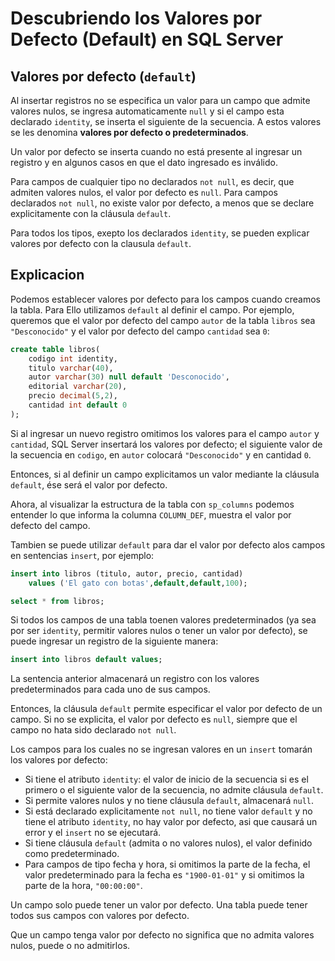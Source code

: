 # Descubriendo los Valores por Defecto (Default) en SQL Server

## Valores por defecto (`default`)

Al insertar registros no se especifica un valor para un campo que admite valores nulos, se ingresa automaticamente `null` y si el campo esta declarado `identity`, se inserta el siguiente de la secuencia. A estos valores se les denomina **valores por defecto o predeterminados**.

Un valor por defecto se inserta cuando no está presente al ingresar un registro y en algunos casos en que el dato ingresado es inválido.

Para campos de cualquier tipo no declarados `not null`, es decir, que admiten valores nulos, el valor por defecto es `null`. Para campos declarados `not null`, no existe valor por defecto, a menos que se declare explicitamente con la cláusula `default`.

Para todos los tipos, exepto los declarados `identity`, se pueden explicar valores por defecto con la clausula `default`.

## Explicacion

Podemos establecer valores por defecto para los campos cuando creamos la tabla. Para Ello utilizamos `default` al definir el campo. Por ejemplo, queremos que el valor por defecto del campo `autor` de la tabla `libros` sea `"Desconocido"` y el valor por defecto del campo `cantidad` sea `0`:

```sql
create table libros(
    codigo int identity,
    titulo varchar(40),
    autor varchar(30) null default 'Desconocido',
    editorial varchar(20),
    precio decimal(5,2),
    cantidad int default 0
);
```

Si al ingresar un nuevo registro omitimos los valores para el campo `autor` y `cantidad`, SQL Server insertará los valores por defecto; el siguiente valor de la secuencia en `codigo`, en `autor` colocará `"Desconocido"` y en cantidad `0`.

Entonces, si al definir un campo explicitamos un valor mediante la cláusula `default`, ése será el valor por defecto.

Ahora, al visualizar la estructura de la tabla con `sp_columns` podemos entender lo que informa la columna `COLUMN_DEF`, muestra el valor por defecto del campo.

Tambien se puede utilizar `default` para dar el valor por defecto alos campos en sentencias `insert`, por ejemplo:

```sql
insert into libros (titulo, autor, precio, cantidad)
    values ('El gato con botas',default,default,100);

select * from libros;
```

Si todos los campos de una tabla toenen valores predeterminados (ya sea por ser `identity`, permitir valores nulos o tener un valor por defecto), se puede ingresar un registro de la siguiente manera:

```sql
insert into libros default values;
```

La sentencia anterior almacenará un registro con los valores predeterminados para cada uno de sus campos.

Entonces, la cláusula `default` permite especificar el valor por defecto de un campo. Si no se explicita, el valor por defecto es `null`, siempre que el campo no hata sido declarado `not null`.

Los campos para los cuales no se ingresan valores en un `insert` tomarán los valores por defecto:

- Si tiene el atributo `identity`: el valor de inicio de la secuencia si es el primero o el siguiente valor de la secuencia, no admite cláusula `default`.
- Si permite valores nulos y no tiene cláusula `default`, almacenará `null`.
- Si está declarado explicitamente `not null`, no tiene valor `default` y no tiene el atributo `identity`, no hay valor por defecto, asi que causará un error y el `insert` no se ejecutará.
- Si tiene cláusula `default` (admita o no valores nulos), el valor definido como predeterminado.
- Para campos de tipo fecha y hora, si omitimos la parte de la fecha, el valor predeterminado para la fecha es `"1900-01-01"` y si omitimos la parte de la hora, `"00:00:00"`.

Un campo solo puede tener un valor por defecto. Una tabla puede tener todos sus campos con valores por defecto.

Que un campo tenga valor por defecto no significa que no admita valores nulos, puede o no admitirlos.
